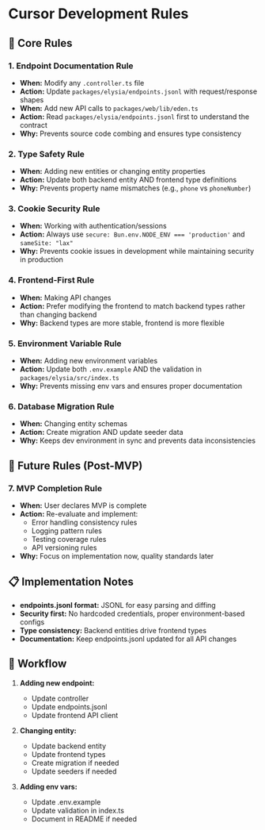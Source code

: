 # Cursor Development Rules

## 🎯 **Core Rules**

### 1. **Endpoint Documentation Rule**

- **When:** Modify any `.controller.ts` file
- **Action:** Update `packages/elysia/endpoints.jsonl` with request/response shapes
- **When:** Add new API calls to `packages/web/lib/eden.ts`
- **Action:** Read `packages/elysia/endpoints.jsonl` first to understand the contract
- **Why:** Prevents source code combing and ensures type consistency

### 2. **Type Safety Rule**

- **When:** Adding new entities or changing entity properties
- **Action:** Update both backend entity AND frontend type definitions
- **Why:** Prevents property name mismatches (e.g., `phone` vs `phoneNumber`)

### 3. **Cookie Security Rule**

- **When:** Working with authentication/sessions
- **Action:** Always use `secure: Bun.env.NODE_ENV === 'production'` and `sameSite: "lax"`
- **Why:** Prevents cookie issues in development while maintaining security in production

### 4. **Frontend-First Rule**

- **When:** Making API changes
- **Action:** Prefer modifying the frontend to match backend types rather than changing backend
- **Why:** Backend types are more stable, frontend is more flexible

### 5. **Environment Variable Rule**

- **When:** Adding new environment variables
- **Action:** Update both `.env.example` AND the validation in `packages/elysia/src/index.ts`
- **Why:** Prevents missing env vars and ensures proper documentation

### 6. **Database Migration Rule**

- **When:** Changing entity schemas
- **Action:** Create migration AND update seeder data
- **Why:** Keeps dev environment in sync and prevents data inconsistencies

## 🚀 **Future Rules (Post-MVP)**

### 7. **MVP Completion Rule**

- **When:** User declares MVP is complete
- **Action:** Re-evaluate and implement:
  - Error handling consistency rules
  - Logging pattern rules
  - Testing coverage rules
  - API versioning rules
- **Why:** Focus on implementation now, quality standards later

## 📋 **Implementation Notes**

- **endpoints.jsonl format:** JSONL for easy parsing and diffing
- **Security first:** No hardcoded credentials, proper environment-based configs
- **Type consistency:** Backend entities drive frontend types
- **Documentation:** Keep endpoints.jsonl updated for all API changes

## 🔄 **Workflow**

1. **Adding new endpoint:**
   - Update controller
   - Update endpoints.jsonl
   - Update frontend API client

2. **Changing entity:**
   - Update backend entity
   - Update frontend types
   - Create migration if needed
   - Update seeders if needed

3. **Adding env vars:**
   - Update .env.example
   - Update validation in index.ts
   - Document in README if needed
